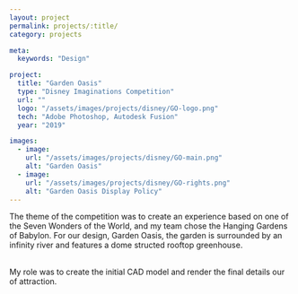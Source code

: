 ```yaml
---
layout: project
permalink: projects/:title/
category: projects

meta:
  keywords: "Design"

project:
  title: "Garden Oasis"
  type: "Disney Imaginations Competition"
  url: ""
  logo: "/assets/images/projects/disney/GO-logo.png"
  tech: "Adobe Photoshop, Autodesk Fusion"
  year: "2019"

images:
  - image:
    url: "/assets/images/projects/disney/GO-main.png"
    alt: "Garden Oasis"
  - image:
    url: "/assets/images/projects/disney/GO-rights.png"
    alt: "Garden Oasis Display Policy"
---
```

<p>
The theme of the competition was to create an experience based on one of the Seven Wonders of the
World, and my team chose the Hanging Gardens of Babylon. For our design, Garden Oasis, the garden is surrounded by an infinity river and features a dome structed rooftop greenhouse. <br><br>

My role was to create the initial CAD model and render the final details our of attraction.
</p>